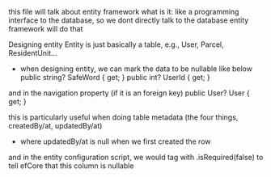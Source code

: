 this file will talk about entity framework
what is it: like a programming interface to the database, so we dont directly talk to the database 
entity framework will do that 

<some things about entity framework>


Designing entity
Entity is just basically a table, e.g., User, Parcel, ResidentUnit... 
- when designing entity, we can mark the data to be nullable like below 
 public string? SafeWord { get; }
 public int? UserId { get; }

 and in the navigation property (if it is an foreign key)
 public User? User { get; }

 this is particularly useful when doing table metadata (the four things, createdBy/at, updatedBy/at)
 - where updatedBy/at is null when we first created the row 

 and in the entity configuration script, we would tag with .isRequired(false) to tell efCore that 
 this column is nullable 